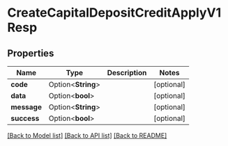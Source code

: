 # CreateCapitalDepositCreditApplyV1Resp

## Properties

Name | Type | Description | Notes
------------ | ------------- | ------------- | -------------
**code** | Option<**String**> |  | [optional]
**data** | Option<**bool**> |  | [optional]
**message** | Option<**String**> |  | [optional]
**success** | Option<**bool**> |  | [optional]

[[Back to Model list]](../README.md#documentation-for-models) [[Back to API list]](../README.md#documentation-for-api-endpoints) [[Back to README]](../README.md)


